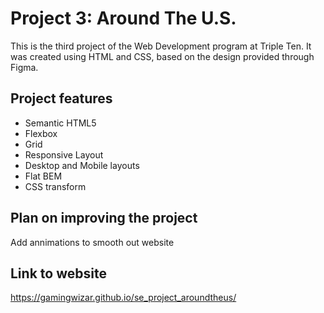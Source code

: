 # Project 3: Around The U.S.

This is the third project of the Web Development program at Triple Ten. It was created using HTML and CSS, based on the design provided through Figma.

## Project features

- Semantic HTML5
- Flexbox
- Grid
- Responsive Layout
- Desktop and Mobile layouts
- Flat BEM
- CSS transform

## Plan on improving the project

Add annimations to smooth out website

## Link to website

https://gamingwizar.github.io/se_project_aroundtheus/

